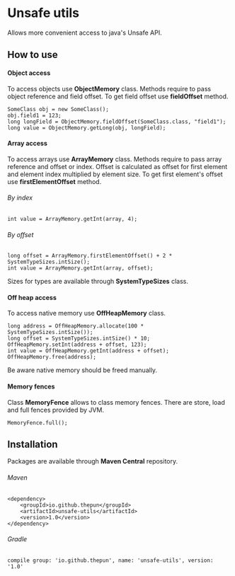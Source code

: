 # Unsafe utils

Allows more convenient access to java's Unsafe API.

## How to use

#### Object access
To access objects use __ObjectMemory__ class. Methods require to pass object reference and field offset. To get field offset use __fieldOffset__ method. 
```
SomeClass obj = new SomeClass();
obj.field1 = 123;
long longField = ObjectMemory.fieldOffset(SomeClass.class, "field1");
long value = ObjectMemory.getLong(obj, longField);
```

#### Array access
To access arrays use __ArrayMemory__ class. Methods require to pass array reference and offset or index. Offset is calculated as offset for first element  
and element index multiplied by element size. To get first element's offset use __firstElementOffset__ method.
###### By index 
```
int value = ArrayMemory.getInt(array, 4);
```
###### By offset 
```
long offset = ArrayMemory.firstElementOffset() + 2 * SystemTypeSizes.intSize();
int value = ArrayMemory.getInt(array, offset);
```
Sizes for types are available through __SystemTypeSizes__ class.  

#### Off heap access
To access native memory use __OffHeapMemory__ class. 
```
long address = OffHeapMemory.allocate(100 * SystemTypeSizes.intSize());
long offset = SystemTypeSizes.intSize() * 10;
OffHeapMemory.setInt(address + offset, 123);
int value = OffHeapMemory.getInt(address + offset);
OffHeapMemory.free(address);
```
Be aware native memory should be freed manually.

#### Memory fences
Class __MemoryFence__ allows to class memory fences. There are store, load and full fences provided by JVM.
```
MemoryFence.full();
```

## Installation
Packages are available through __Maven Central__ repository.
###### Maven 
```
<dependency>
    <groupId>io.github.thepun</groupId>
    <artifactId>unsafe-utils</artifactId>
    <version>1.0</version>
</dependency>
```
###### Gradle 
```
compile group: 'io.github.thepun', name: 'unsafe-utils', version: '1.0'
```